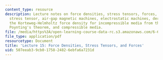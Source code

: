 ```yaml
---
content_type: resource
description: Lecture notes on force densities, stress tensors, forces, the Maxwell
  stress tensor, air-gap magnetic machines, electrostatic machines, derivation of
  the Korteweg-Helmholtz force density for incompressible media from the quasistatic
  Poynting's theorem, and compressible media.
file: /media/https%3A/open-learning-course-data-rc.s3.amazonaws.com/6-641-electromagnetic-fields-forces-and-motion-spring-2005/507eeab39cb0175824826ebfa6a7231d_lecture15.pdf
file_type: application/pdf
resourcetype: Document
title: 'Lecture 15: Force Densities, Stress Tensors, and Forces'
uid: 507eeab3-9cb0-1758-2482-6ebfa6a7231d
---
```

